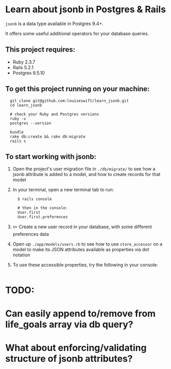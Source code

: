 # Learn about jsonb in Postgres & Rails

`jsonb` is a data type available in Postgres 9.4+.

It offers some useful additional operators for your database queries.

## This project requires:

* Ruby 2.3.7
* Rails 5.2.1
* Postgres 9.5.10

## To get this project running on your machine:

```
  git clone git@github.com:louiseswift/learn_jsonb.git
  cd learn_jsonb

  # check your Ruby and Postgres versions
  ruby -v
  postgres --version

  bundle
  rake db:create && rake db:migrate
  rails s
```

## To start working with jsonb:

1. Open the project's user migration file in `./db/migrate/` to see how a jsonb attribute is added to a model, and how to create records for that model

2. In your terminal, open a new terminal tab to run:
    ```
      $ rails console

      # then in the console:
      User.first
      User.first.preferences
    ```

3. ✏️ Create a new user record in your database, with some different preferences data

4. Open up `./app/models/users.rb` to see how to use `store_accessor` on a model to make its JSON attributes available as properties via dot notation

5. To use these accessible properties, try the following in your console:
    ```

    ```


# TODO:
# Can easily append to/remove from life_goals array via db query?
# What about enforcing/validating structure of jsonb attributes?
